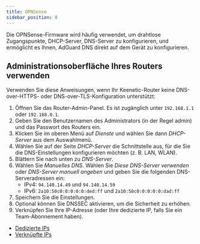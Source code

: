 ```yaml
---
title: OPNSense
sidebar_position: 8
---
```


Die OPNSense-Firmware wird häufig verwendet, um drahtlose Zugangspunkte, DHCP-Server, DNS-Server zu konfigurieren, und ermöglicht es Ihnen, AdGuard DNS direkt auf dem Gerät zu konfigurieren.

## Administrationsoberfläche Ihres Routers verwenden

Verwenden Sie diese Anweisungen, wenn Ihr Keenetic-Router keine DNS-over-HTTPS- oder DNS-over-TLS-Konfiguration unterstützt:

1. Öffnen Sie das Router-Admin-Panel. Es ist zugänglich unter `192.168.1.1` oder `192.168.0.1`.
2. Geben Sie den Benutzernamen des Administrators (in der Regel admin) und das Passwort des Routers ein.
3. Klicken Sie im oberen Menü auf _Dienste_ und wählen Sie dann _DHCP-Server_ aus dem Auswahlmenü.
4. Wählen Sie auf der Seite _DHCP-Server_ die Schnittstelle aus, für die Sie die DNS-Einstellungen konfigurieren möchten (z. B. LAN, WLAN).
5. Blättern Sie nach unten zu _DNS-Server_.
6. Wählen Sie _Manuelles DNS_. Wählen Sie _Diese DNS-Server verwenden_ oder _DNS-Server manuell angeben_ und geben Sie die folgenden DNS-Serveradressen ein:
    - IPv4: `94.140.14.49` und `94.140.14.59`
    - IPv6: `2a10:50c0:0:0:0:0:ded:ff` und `2a10:50c0:0:0:0:0:dad:ff`
7. Speichern Sie die Einstellungen.
8. Optional können Sie DNSSEC aktivieren, um die Sicherheit zu erhöhen.
9. Verknüpfen Sie Ihre IP-Adresse (oder Ihre dedizierte IP, falls Sie ein Team-Abonnement haben).

 - [Dedizierte IPs](/private-dns/connect-devices/other-options/dedicated-ip.md)
 - [Verknüpfte IPs](/private-dns/connect-devices/other-options/linked-ip.md)
